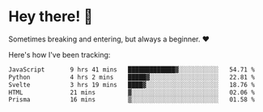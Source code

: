 # Hey there! 👋
Sometimes breaking and entering, but always a beginner. ❤️

Here's how I've been tracking:
<!--START_SECTION:waka-->

```txt
JavaScript       9 hrs 41 mins   █████████████▓░░░░░░░░░░░   54.71 %
Python           4 hrs 2 mins    █████▓░░░░░░░░░░░░░░░░░░░   22.81 %
Svelte           3 hrs 19 mins   ████▓░░░░░░░░░░░░░░░░░░░░   18.76 %
HTML             21 mins         ▓░░░░░░░░░░░░░░░░░░░░░░░░   02.06 %
Prisma           16 mins         ▒░░░░░░░░░░░░░░░░░░░░░░░░   01.58 %
```

<!--END_SECTION:waka-->
